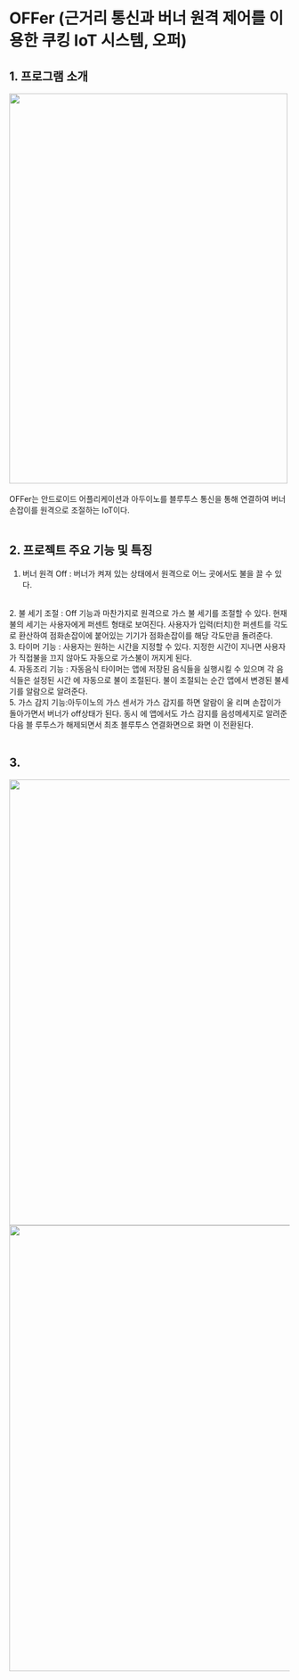 OFFer (근거리 통신과 버너 원격 제어를 이용한 쿠킹 IoT 시스템, 오퍼)
=============

## 1. 프로그램 소개
<img width="500" height="700" src="https://user-images.githubusercontent.com/37864097/92720268-56cf5780-f39f-11ea-8644-7a41bb1f9fa9.png">
<br/><br/>
OFFer는 안드로이드 어플리케이션과 아두이노를 블루투스 통신을 통해 연결하여 버너 손잡이를 원격으로 조절하는 IoT이다.
<br/><br/>



## 2. 프로젝트 주요 기능 및 특징
1. 버너 원격 Off : 버너가 켜져 있는 상태에서 원격으로 어느 곳에서도 불을 끌 수 있다.
<br/>
2. 불 세기 조절 : Off 기능과 마찬가지로 원격으로 가스 불 세기를 조절할 수 있다. 현재 불의
세기는 사용자에게 퍼센트 형태로 보여진다. 사용자가 입력(터치)한 퍼센트를 각도로 환산하여
점화손잡이에 붙어있는 기기가 점화손잡이를 해당 각도만큼 돌려준다.
<br/>
3. 타이머 기능 : 사용자는 원하는 시간을 지정할 수 있다. 지정한 시간이 지나면 사용자가 직접불을 끄지 않아도 자동으로 가스불이 꺼지게 된다.
<br/>
4. 자동조리 기능 : 자동음식 타이머는 앱에 저장된 음식들을 실행시킬 수 있으며 각 음식들은 설정된 시간
에 자동으로 불이 조절된다. 불이 조절되는 순간 앱에서
변경된 불세기를 알람으로 알려준다.
<br/>
5. 가스 감지 기능:아두이노의 가스 센서가 가스 감지를 하면 알람이 울
리며 손잡이가 돌아가면서 버너가 off상태가 된다. 동시
에 앱에서도 가스 감지를 음성메세지로 알려준 다음 블
루투스가 해제되면서 최초 블루투스 연결화면으로 화면
이 전환된다.
<br/><br/>

## 3.

<img width="600" height="800" src="https://user-images.githubusercontent.com/37864097/92720265-559e2a80-f39f-11ea-95d0-b325a3136c52.png">
<br/>
<img width="600" height="800" src="https://user-images.githubusercontent.com/37864097/92720482-9eee7a00-f39f-11ea-89c8-45b7549352f2.png">
<br/>
